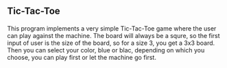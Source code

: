 ## Tic-Tac-Toe
#### 
This program implements a very simple Tic-Tac-Toe game where the user can play against the machine. The board will always be a squre, so the first input of 
user is the size of the board, so for a size 3, you get a 3x3 board. Then you can select your color, blue or blac, depending on which you choose, you can play first
or let the machine go first.
